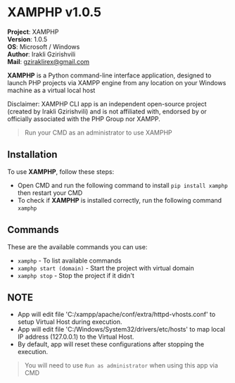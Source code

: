 # XAMPHP v1.0.5

**Project**: XAMPHP
<br>**Version**: 1.0.5
<br>**OS**: Microsoft / Windows
<br>**Author**: Irakli Gzirishvili
<br>**Mail**: gziraklirex@gmail.com

**XAMPHP** is a Python command-line interface application, designed to launch PHP projects via XAMPP engine from any location on your Windows machine as a virtual local host

Disclaimer: XAMPHP CLI app is an independent open-source project (created by Irakli Gzirishvili) and is not affiliated with, endorsed by or officially associated with the PHP Group nor XAMPP.

> Run your CMD as an administrator to use XAMPHP

## Installation

To use **XAMPHP**, follow these steps:

- Open CMD and run the following command to install `pip install xamphp` then restart your CMD
- To check if **XAMPHP** is installed correctly, run the following command `xamphp`

## Commands

These are the available commands you can use:

- `xamphp` - To list available commands
- `xamphp start (domain)` - Start the project with virtual domain
- `xamphp stop` - Stop the project if it didn't

## NOTE

- App will edit file 'C:/xampp/apache/conf/extra/httpd-vhosts.conf' to setup Virtual Host during execution.
- App will edit file 'C:/Windows/System32/drivers/etc/hosts' to map local IP address (127.0.0.1) to the Virtual Host.
- By default, app will reset these configurations after stopping the execution.

> You will need to use `Run as administrator` when using this app via CMD

